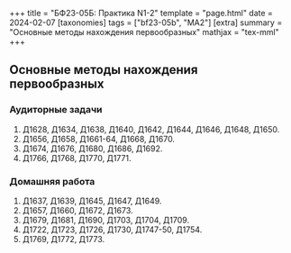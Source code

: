 +++
title = "БФ23-05Б: Практика N1-2"
template = "page.html"
date = 2024-02-07
[taxonomies]
tags = ["bf23-05b", "MA2"]
[extra]
summary = "Основные методы нахождения первообразных"
mathjax = "tex-mml"
+++

<!-- more -->

## Основные методы нахождения первообразных

### Аудиторные задачи

1. Д1628, Д1634, Д1638, Д1640, Д1642, Д1644, Д1646, Д1648, Д1650.
2. Д1656, Д1658, Д1661-64, Д1668, Д1670.
3. Д1674, Д1676, Д1680, Д1686, Д1692.
4. Д1766, Д1768, Д1770, Д1771.

### Домашняя работа
1. Д1637, Д1639, Д1645, Д1647, Д1649.
2. Д1657, Д1660, Д1672, Д1673.
3. Д1679, Д1681, Д1690, Д1703, Д1704, Д1709.
4. Д1722, Д1723, Д1726, Д1730, Д1747-50, Д1754.
5. Д1769, Д1772, Д1773.